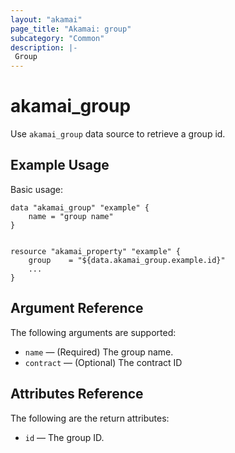 ```yaml
---
layout: "akamai"
page_title: "Akamai: group"
subcategory: "Common"
description: |-
 Group
---
```


# akamai_group


Use `akamai_group` data source to retrieve a group id.

## Example Usage

Basic usage:

```hcl
data "akamai_group" "example" {
    name = "group name"
}


resource "akamai_property" "example" {
    group    = "${data.akamai_group.example.id}"
    ...
}
```

## Argument Reference

The following arguments are supported:

* `name` — (Required) The group name.
* `contract` — (Optional) The contract ID

## Attributes Reference

The following are the return attributes:

* `id` — The group ID.
